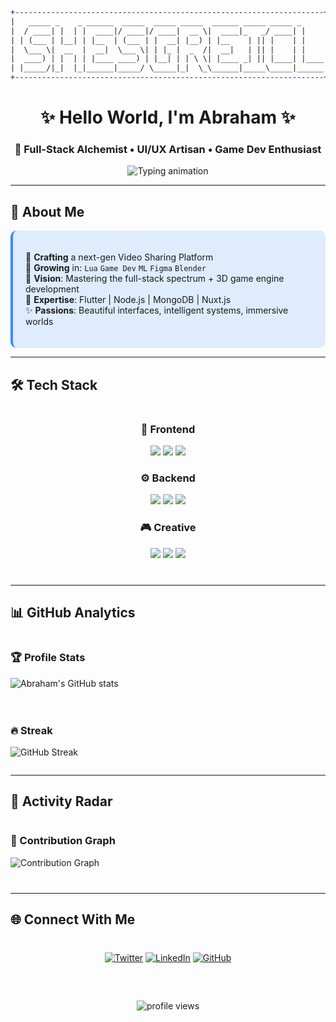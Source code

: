 <!-- ASCII Art Header -->
<div align="center">

```diff
+---------------------------------------------------------------------+
|   _____ _    _ ______  _____  _____ _____  ______ _____ _____ _     |
|  / ____| |  | |  ____|/ ____|/ ____|  __ \|  ____|_   _/ ____| |    |
| | (___ | |__| | |__  | (___ | |  __| |__) | |__    | || |    | |    |
|  \___ \|  __  |  __|  \___ \| | |_ |  _  /|  __|   | || |    | |    |
|  ____) | |  | | |____ ____) | |__| | | \ \| |____ _| || |____| |____|
| |_____/|_|  |_|______|_____/ \_____|_|  \_\______|_____\_____|______|
+---------------------------------------------------------------------+
```
  
# ✨ Hello World, I'm Abraham ✨

### 🚀 Full-Stack Alchemist • UI/UX Artisan • Game Dev Enthusiast

<img src="https://readme-typing-svg.demolab.com?font=Fira+Code&weight=600&size=22&duration=4000&pause=1000&color=58A6FF&center=true&vCenter=true&width=500&lines=Turning+coffee+into+code+since+2020;Building+scalable+digital+experiences;3D+game+developer+in+the+making" alt="Typing animation" />

</div>

---

## 🎨 About Me

<div style="background: rgba(56, 139, 253, 0.15); padding: 20px; border-radius: 10px; border-left: 4px solid #388bfd;">

🔭 **Crafting** a next-gen Video Sharing Platform  
🌱 **Growing** in: `Lua` `Game Dev` `ML` `Figma` `Blender`  
🎯 **Vision**: Mastering the full-stack spectrum + 3D game engine development  
💬 **Expertise**: Flutter | Node.js | MongoDB | Nuxt.js  
✨ **Passions**: Beautiful interfaces, intelligent systems, immersive worlds  

</div>

---

## 🛠️ Tech Stack

<div align="center" style="margin: 40px 0;">

### 🎨 Frontend
<img src="https://img.shields.io/badge/Flutter-02569B?style=for-the-badge&logo=flutter&logoColor=white" />
<img src="https://img.shields.io/badge/Vue.js-4FC08D?style=for-the-badge&logo=vuedotjs&logoColor=white" />
<img src="https://img.shields.io/badge/React-61DAFB?style=for-the-badge&logo=react&logoColor=black" />

### ⚙️ Backend
<img src="https://img.shields.io/badge/Node.js-339933?style=for-the-badge&logo=nodedotjs&logoColor=white" />
<img src="https://img.shields.io/badge/MongoDB-47A248?style=for-the-badge&logo=mongodb&logoColor=white" />
<img src="https://img.shields.io/badge/Firebase-FFCA28?style=for-the-badge&logo=firebase&logoColor=black" />

### 🎮 Creative
<img src="https://img.shields.io/badge/Blender-F5792A?style=for-the-badge&logo=blender&logoColor=white" />
<img src="https://img.shields.io/badge/Lua-2C2D72?style=for-the-badge&logo=lua&logoColor=white" />
<img src="https://img.shields.io/badge/Figma-F24E1E?style=for-the-badge&logo=figma&logoColor=white" />

</div>

---

## 📊 GitHub Analytics

<div style="display: flex; flex-wrap: wrap; gap: 20px; justify-content: center;">

<div style="flex: 1; min-width: 300px;">

### 🏆 Profile Stats
![Abraham's GitHub stats](https://github-readme-stats.vercel.app/api?username=AbrahamKiplagat&show_icons=true&theme=radical&bg_color=0d1117&hide_border=true)

</div>

<div style="flex: 1; min-width: 300px;">

### 🔥 Streak
![GitHub Streak](https://github-readme-streak-stats.herokuapp.com/?user=AbrahamKiplagat&theme=radical&background=0d1117&hide_border=true)

</div>

</div>

---

## 🌟 Activity Radar

<div style="margin: 40px 0;">

### 📅 Contribution Graph
![Contribution Graph](https://github-readme-activity-graph.vercel.app/graph?username=AbrahamKiplagat&theme=react-dark&bg_color=0d1117&hide_border=true&area=true&custom_title=My%20Daily%20Coding%20Journey)

</div>

---

## 🌐 Connect With Me

<div align="center" style="margin-top: 40px;">

[![Twitter](https://img.shields.io/badge/Twitter-1DA1F2?style=for-the-badge&logo=twitter&logoColor=white)](https://x.com/Kiplah718071)
[![LinkedIn](https://img.shields.io/badge/LinkedIn-0077B5?style=for-the-badge&logo=linkedin&logoColor=white)](https://www.linkedin.com/in/abraham-kiplagat-237226241/)
[![GitHub](https://img.shields.io/badge/GitHub-181717?style=for-the-badge&logo=github&logoColor=white)](https://github.com/AbrahamKiplagat)

</div>

<div align="center" style="margin-top: 60px;">

<img src="https://komarev.com/ghpvc/?username=AbrahamKiplagat&label=Profile%20Views&color=58a6ff&style=flat" alt="profile views" />

</div>
